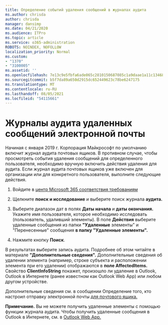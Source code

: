 ```yaml
---
title: Определение событий удаления сообщений в журналах аудита
ms.author: chrisda
author: chrisda
manager: dansimp
ms.date: 04/21/2020
ms.audience: ITPro
ms.topic: article
ms.service: o365-administration
ROBOTS: NOINDEX, NOFOLLOW
localization_priority: Normal
ms.custom:
- "1370"
- "3100005"
ms.assetid: ''
ms.openlocfilehash: 7e13c9e5fbfa6ade065c2810150687085c1a9daae1a11c134688ec9a83ad37d9
ms.sourcegitcommit: b5f7da89a650d2915dc652449623c78be6247175
ms.translationtype: MT
ms.contentlocale: ru-RU
ms.lasthandoff: 08/05/2021
ms.locfileid: "54115661"
---
```

# <a name="audit-logs-for-deleted-email-messages"></a>Журналы аудита удаленных сообщений электронной почты

Начиная с января 2019 г. Корпорация Майкрософт по умолчанию включит журнал аудита почтовых ящиков. В противном случае, чтобы просмотреть события удаления сообщений для определенного пользователя, необходимо вручную включить действия удаления для аудита. Если журнал аудита почтовых ящиков уже включен для организации или для конкретного пользователя, выполните следующие действия.

1. Войдите в [центр Microsoft 365 соответствия требованиям](https://protection.office.com/)

2. Щелкните **поиск и исследование** и выберите поиск журнала **аудита.**

3. Выберите диапазон дат в полях **Даты начала** и **даты окончания.** Укажите имя пользователя, которое необходимо исследовать (пользователь, удаливший элементы). В поле **Действия** выберите удаленные сообщения из папки **"Удаленные** элементы" и "Перенесенные" сообщения **в папку "Удаленные элементы".**

4. Нажмите кнопку **Поиск**.

В результатах выберите запись аудита. Подробнее об этом читайте в материале **"Дополнительные сведения".** Дополнительные сведения об удалении элемента (например, строке субъекта и расположении элемента при его удалении) отображаются в **поле AffectedItems.** Свойство **ClientInfoString** покажет, произошло ли удаление в Outlook, Outlook в Интернете (ранее известном как Outlook Web App) или любом другом устройстве.

Дополнительные сведения см. в сообщении Определение того, кто настроил отправку электронной почты [для почтового ящика.](/microsoft-365/compliance/auditing-troubleshooting-scenarios#determine-if-a-user-deleted-email-items)

**Примечание.** Вы не можете получить удаленные элементы с помощью функции журнала аудита. Чтобы получить удаленные сообщения в Outlook в Интернете, см. в [Outlook Web App.](https://support.office.com/article/C3D8FC15-EEEF-4F1C-81DF-E27964B7EDD4)
